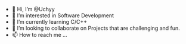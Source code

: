 - 👋 Hi, I’m @Uchyy
- 👀 I’m interested in Software Development
- 🌱 I’m currently learning C/C++
- 💞️ I’m looking to collaborate on Projects that are challenging and fun.
- 📫 How to reach me ...

<!---
Uchyy/Uchyy is a ✨ special ✨ repository because its `README.md` (this file) appears on your GitHub profile.
You can click the Preview link to take a look at your changes.
--->
